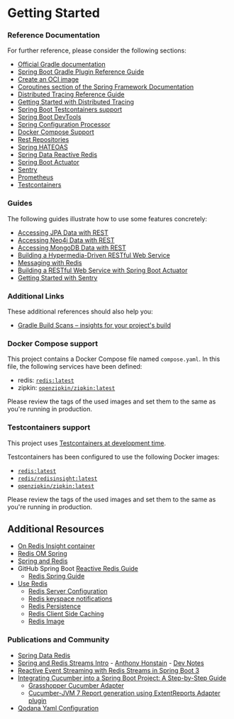 # Getting Started

### Reference Documentation
For further reference, please consider the following sections:

* [Official Gradle documentation](https://docs.gradle.org)
* [Spring Boot Gradle Plugin Reference Guide](https://docs.spring.io/spring-boot/docs/3.2.3/gradle-plugin/reference/html/)
* [Create an OCI image](https://docs.spring.io/spring-boot/docs/3.2.3/gradle-plugin/reference/html/#build-image)
* [Coroutines section of the Spring Framework Documentation](https://docs.spring.io/spring/docs/6.1.4/spring-framework-reference/languages.html#coroutines)
* [Distributed Tracing Reference Guide](https://micrometer.io/docs/tracing)
* [Getting Started with Distributed Tracing](https://docs.spring.io/spring-boot/docs/3.2.3/reference/html/actuator.html#actuator.micrometer-tracing.getting-started)
* [Spring Boot Testcontainers support](https://docs.spring.io/spring-boot/docs/3.2.3/reference/html/features.html#features.testing.testcontainers)
* [Spring Boot DevTools](https://docs.spring.io/spring-boot/docs/3.2.3/reference/htmlsingle/index.html#using.devtools)
* [Spring Configuration Processor](https://docs.spring.io/spring-boot/docs/3.2.3/reference/htmlsingle/index.html#appendix.configuration-metadata.annotation-processor)
* [Docker Compose Support](https://docs.spring.io/spring-boot/docs/3.2.3/reference/htmlsingle/index.html#features.docker-compose)
* [Rest Repositories](https://docs.spring.io/spring-boot/docs/3.2.3/reference/htmlsingle/index.html#howto.data-access.exposing-spring-data-repositories-as-rest)
* [Spring HATEOAS](https://docs.spring.io/spring-boot/docs/3.2.3/reference/htmlsingle/index.html#web.spring-hateoas)
* [Spring Data Reactive Redis](https://docs.spring.io/spring-boot/docs/3.2.3/reference/htmlsingle/index.html#data.nosql.redis)
* [Spring Boot Actuator](https://docs.spring.io/spring-boot/docs/3.2.3/reference/htmlsingle/index.html#actuator)
* [Sentry](https://docs.sentry.io/platforms/java/)
* [Prometheus](https://docs.spring.io/spring-boot/docs/3.2.3/reference/htmlsingle/index.html#actuator.metrics.export.prometheus)
* [Testcontainers](https://java.testcontainers.org/)

### Guides
The following guides illustrate how to use some features concretely:

* [Accessing JPA Data with REST](https://spring.io/guides/gs/accessing-data-rest/)
* [Accessing Neo4j Data with REST](https://spring.io/guides/gs/accessing-neo4j-data-rest/)
* [Accessing MongoDB Data with REST](https://spring.io/guides/gs/accessing-mongodb-data-rest/)
* [Building a Hypermedia-Driven RESTful Web Service](https://spring.io/guides/gs/rest-hateoas/)
* [Messaging with Redis](https://spring.io/guides/gs/messaging-redis/)
* [Building a RESTful Web Service with Spring Boot Actuator](https://spring.io/guides/gs/actuator-service/)
* [Getting Started with Sentry](https://docs.sentry.io/platforms/java/guides/spring-boot/)

### Additional Links
These additional references should also help you:

* [Gradle Build Scans – insights for your project's build](https://scans.gradle.com#gradle)

### Docker Compose support
This project contains a Docker Compose file named `compose.yaml`.
In this file, the following services have been defined:

* redis: [`redis:latest`](https://hub.docker.com/_/redis)
* zipkin: [`openzipkin/zipkin:latest`](https://hub.docker.com/r/openzipkin/zipkin/)

Please review the tags of the used images and set them to the same as you're running in production.

### Testcontainers support

This project uses [Testcontainers at development time](https://docs.spring.io/spring-boot/docs/3.2.3/reference/html/features.html#features.testing.testcontainers.at-development-time).

Testcontainers has been configured to use the following Docker images:

* [`redis:latest`](https://hub.docker.com/_/redis)
* [`redis/redisinsight:latest`](https://hub.docker.com/r/redis/redisinsight/)
* [`openzipkin/zipkin:latest`](https://hub.docker.com/r/openzipkin/zipkin/)

Please review the tags of the used images and set them to the same as you're running in production.

## Additional Resources

* [On Redis Insight container](https://redis.io/docs/install/install-redisinsight/install-on-docker/ "Run RedisInsight Docker image")
* [Redis OM Spring](https://redis.io/docs/connect/clients/om-clients/stack-spring/ "Redis OM Spring")
* [Spring and Redis](https://developer.redis.com/develop/java/spring/ "Spring and Redis")
* GitHub Spring Boot [Reactive Redis Guide](https://github.com/spring-guides/gs-spring-data-reactive-redis "gs-spring-data-reactive-redis")
  * [Redis Spring Guide](https://spring.io/guides/gs/spring-data-reactive-redis "Accessing Data Reactively with Redis") 
* [Use Redis](https://redis.io/docs/manual/ "Redis Documentation")
  * [Redis Server Configuration](https://raw.githubusercontent.com/redis/redis/7.2/redis.conf "Redis Configuration Explained")
  * [Redis keyspace notifications](https://redis.io/docs/manual/keyspace-notifications/ "Redis keyspace notifications")
  * [Redis Persistence](https://redis.io/docs/management/persistence/ "Redis Persistence")
  * [Redis Client Side Caching](https://redis.io/docs/manual/client-side-caching/ "Redis Client Side Caching")
  * [Redis Image](https://hub.docker.com/_/redis "Redis Image")

### Publications and Community

* [Spring Data Redis](https://hantsy.github.io/spring-reactive-sample/data/data-redis.html "Spring Data Redis by Hantsy Bai Revision")
* [Spring and Redis Streams Intro](https://honstain.com/spring-boot-and-redis-streams-intro/ "Spring and Redis Streams Intro by Anthony Honstain") - [Anthony Honstain](https://www.linkedin.com/in/anthony-honstain/ "Anthony Honstain, LinkedIn") - [Dev Notes](https://honstain.com/ "Dev Notes by Anthony Honstain")
* [Reactive Event Streaming with Redis Streams in Spring Boot 3](https://blog.stackademic.com/reactive-event-streaming-with-redis-streams-in-spring-boot-3-4bf7dabf7196 "by Ruchira Madhushan Rajapaksha")
* [Integrating Cucumber into a Spring Boot Project: A Step-by-Step Guide](https://medium.com/@francislainy.campos/integrating-cucumber-into-a-spring-boot-project-a-step-by-step-guide-f899c04bf81f "by Francis Campos")
   * [Grasshopper Cucumber Adapter](https://github.com/grasshopper7/extentreports-cucumber7-adapter "Grasshopper Cucumber Adapter")
   * [Cucumber-JVM 7 Report generation using ExtentReports Adapter plugin](https://ghchirp.site/3196/ "Cucumber-JVM 7 Report generation using ExtentReports Adapter plugin")
* [Qodana Yaml Configuration](https://www.jetbrains.com/help/qodana/qodana-yaml.html "Qodana Yaml Configuration")